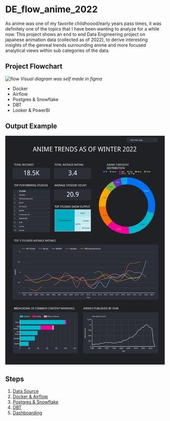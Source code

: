 # DE_flow_anime_2022
As anime was one of my favorite childhoood/early years pass times, it was definitely one of the topics that I have been wanting to analyze for a while now. This project shows an end to end Data Engineering project on japanese animation data (collected as of 2022), to derive interesting insights of the genreal trends surrounding anime and more focused analytical views within sub categories of the data.


## Project Flowchart
![flow](/assets/flow_chart.png)
*Visual diagram was self made in figma*

- Docker
- Airflow
- Postgres & Snowflake
- DBT
- Looker & PowerBI



## Output Example
![dash](/assets/anime_dash.png)

## Steps
1. [Data Source](https://github.com/jaytar0/DE_flow_anime_2022/blob/main/md_collection/data_source.md)
2. [Docker & Airflow](https://github.com/jaytar0/DE_flow_anime_2022/blob/main/md_collection/docker_airflow.md)
3. [Postgres & Snowflake](https://github.com/jaytar0/DE_flow_anime_2022/blob/main/md_collection/db_choice.md)
4. [DBT](https://github.com/jaytar0/DE_flow_anime_2022/blob/main/md_collection/dbt_process.md)
5. [Dashboarding](https://github.com/jaytar0/DE_flow_anime_2022/blob/main/md_collection/dash.md)
